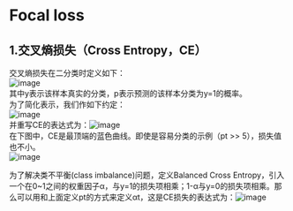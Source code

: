 # Focal loss  

## 1.交叉熵损失（Cross Entropy，CE）  
交叉熵损失在二分类时定义如下：  
![image](https://user-images.githubusercontent.com/74122331/132095695-5eea4159-e29e-4149-bb05-704709b1c45e.png)  
其中y表示该样本真实的分类，p表示预测的该样本分类为y=1的概率。  
为了简化表示，我们作如下约定：  
![image](https://user-images.githubusercontent.com/74122331/132095745-f1f49ce1-895e-48d4-b5cc-b08b56c56d3f.png)  
并重写CE的表达式为：![image](https://user-images.githubusercontent.com/74122331/132095770-342c0ebb-9576-4491-a6f8-c0ae582f86eb.png)  
在下图中，CE是最顶端的蓝色曲线。即使是容易分类的示例（pt >> 5），损失值也不小。  
![image](https://user-images.githubusercontent.com/74122331/132095808-860f975d-5563-4a6f-9693-76df1c6889cf.png)  

为了解决类不平衡(class imbalance)问题，定义Balanced Cross Entropy，引入一个在0~1之间的权重因子α，与y=1的损失项相乘；1-α与y=0的损失项相乘。那么可以用和上面定义pt的方式来定义αt，这是CE损失的表达式为：![image](https://user-images.githubusercontent.com/74122331/132096131-f4f51952-a1e1-4cfa-9264-f0bb696390bc.png)  
